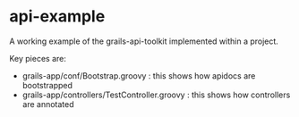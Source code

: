 api-example
===========

A working example of the grails-api-toolkit implemented within a project.

Key pieces are:

- grails-app/conf/Bootstrap.groovy : this shows how apidocs are bootstrapped
- grails-app/controllers/TestController.groovy : this shows how controllers are annotated
